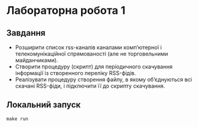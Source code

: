 # Лабораторна робота 1

## Завдання

- Розширити список rss-каналів каналами комп’ютерної і телекомунікаційної спрямованості (але не торговельними майданчиками).
- Створити процедуру (скрипт) для періодичного скачування інформації із створенного переліку RSS-фідів.
- Реалізувати процедуру створення файлу, в якому об’єднуються всі скачані RSS-фіди, і підключити її до скрипту скачування.

## Локальний запуск

```
make run
```
